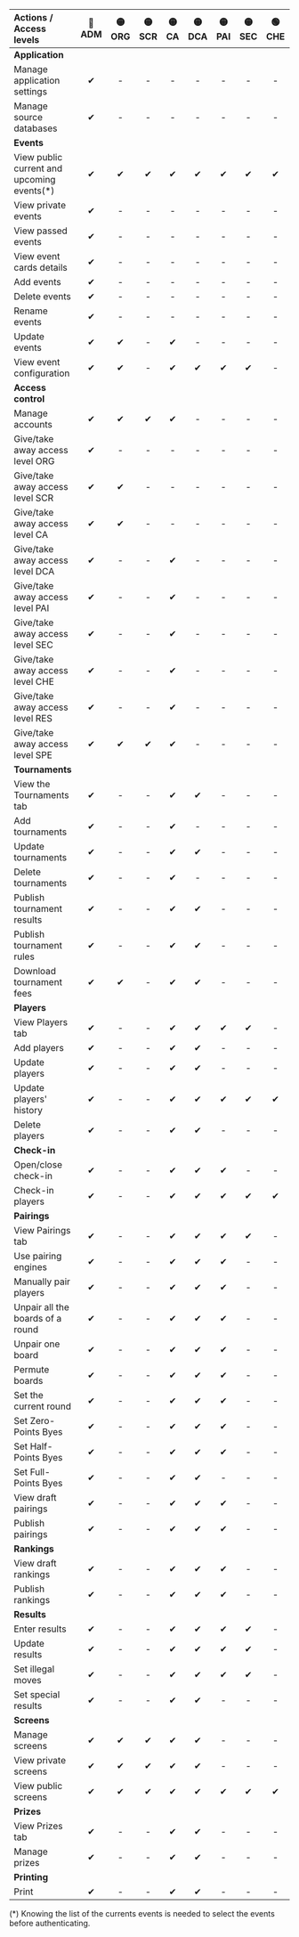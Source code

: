 <!-- Do not edit this table manually, use script generate_access_levels_doc.py instead. -->

| Actions / Access levels                    | 🔴<br/>ADM | 🟡<br/>ORG | 🟡<br/>SCR | 🟡<br/>CA | 🟡<br/>DCA | 🟡<br/>PAI | 🟡<br/>SEC | 🟢<br/>CHE | 🟢<br/>RES | 🟢<br/>SPE | - |
|:-------------------------------------------|:---------:|:---------:|:---------:|:--------:|:---------:|:---------:|:---------:|:---------:|:---------:|:---------:|:-:|
| **Application**                            |           |           |           |          |           |           |           |           |           |           |   |
| Manage application settings                |     ✔     |     -     |     -     |    -     |     -     |     -     |     -     |     -     |     -     |     -     | - |
| Manage source databases                    |     ✔     |     -     |     -     |    -     |     -     |     -     |     -     |     -     |     -     |     -     | - |
| **Events**                                 |           |           |           |          |           |           |           |           |           |           |   |
| View public current and upcoming events(*) |     ✔     |     ✔     |     ✔     |    ✔     |     ✔     |     ✔     |     ✔     |     ✔     |     ✔     |     ✔     | ✔ |
| View private events                        |     ✔     |     -     |     -     |    -     |     -     |     -     |     -     |     -     |     -     |     -     | - |
| View passed events                         |     ✔     |     -     |     -     |    -     |     -     |     -     |     -     |     -     |     -     |     -     | - |
| View event cards details                   |     ✔     |     -     |     -     |    -     |     -     |     -     |     -     |     -     |     -     |     -     | - |
| Add events                                 |     ✔     |     -     |     -     |    -     |     -     |     -     |     -     |     -     |     -     |     -     | - |
| Delete events                              |     ✔     |     -     |     -     |    -     |     -     |     -     |     -     |     -     |     -     |     -     | - |
| Rename events                              |     ✔     |     -     |     -     |    -     |     -     |     -     |     -     |     -     |     -     |     -     | - |
| Update events                              |     ✔     |     ✔     |     -     |    ✔     |     -     |     -     |     -     |     -     |     -     |     -     | - |
| View event configuration                   |     ✔     |     ✔     |     -     |    ✔     |     ✔     |     ✔     |     ✔     |     -     |     -     |     -     | - |
| **Access control**                         |           |           |           |          |           |           |           |           |           |           |   |
| Manage accounts                            |     ✔     |     ✔     |     ✔     |    ✔     |     -     |     -     |     -     |     -     |     -     |     -     | - |
| Give/take away access level ORG            |     ✔     |     -     |     -     |    -     |     -     |     -     |     -     |     -     |     -     |     -     | - |
| Give/take away access level SCR            |     ✔     |     ✔     |     -     |    -     |     -     |     -     |     -     |     -     |     -     |     -     | - |
| Give/take away access level CA             |     ✔     |     ✔     |     -     |    -     |     -     |     -     |     -     |     -     |     -     |     -     | - |
| Give/take away access level DCA            |     ✔     |     -     |     -     |    ✔     |     -     |     -     |     -     |     -     |     -     |     -     | - |
| Give/take away access level PAI            |     ✔     |     -     |     -     |    ✔     |     -     |     -     |     -     |     -     |     -     |     -     | - |
| Give/take away access level SEC            |     ✔     |     -     |     -     |    ✔     |     -     |     -     |     -     |     -     |     -     |     -     | - |
| Give/take away access level CHE            |     ✔     |     -     |     -     |    ✔     |     -     |     -     |     -     |     -     |     -     |     -     | - |
| Give/take away access level RES            |     ✔     |     -     |     -     |    ✔     |     -     |     -     |     -     |     -     |     -     |     -     | - |
| Give/take away access level SPE            |     ✔     |     ✔     |     ✔     |    ✔     |     -     |     -     |     -     |     -     |     -     |     -     | - |
| **Tournaments**                            |           |           |           |          |           |           |           |           |           |           |   |
| View the Tournaments tab                   |     ✔     |     -     |     -     |    ✔     |     ✔     |     -     |     -     |     -     |     -     |     -     | - |
| Add tournaments                            |     ✔     |     -     |     -     |    ✔     |     -     |     -     |     -     |     -     |     -     |     -     | - |
| Update tournaments                         |     ✔     |     -     |     -     |    ✔     |     ✔     |     -     |     -     |     -     |     -     |     -     | - |
| Delete tournaments                         |     ✔     |     -     |     -     |    ✔     |     -     |     -     |     -     |     -     |     -     |     -     | - |
| Publish tournament results                 |     ✔     |     -     |     -     |    ✔     |     ✔     |     -     |     -     |     -     |     -     |     -     | - |
| Publish tournament rules                   |     ✔     |     -     |     -     |    ✔     |     ✔     |     -     |     -     |     -     |     -     |     -     | - |
| Download tournament fees                   |     ✔     |     ✔     |     -     |    ✔     |     ✔     |     -     |     -     |     -     |     -     |     -     | - |
| **Players**                                |           |           |           |          |           |           |           |           |           |           |   |
| View Players tab                           |     ✔     |     -     |     -     |    ✔     |     ✔     |     ✔     |     ✔     |     -     |     -     |     -     | - |
| Add players                                |     ✔     |     -     |     -     |    ✔     |     ✔     |     -     |     -     |     -     |     -     |     -     | - |
| Update players                             |     ✔     |     -     |     -     |    ✔     |     ✔     |     -     |     -     |     -     |     -     |     -     | - |
| Update players' history                    |     ✔     |     -     |     -     |    ✔     |     ✔     |     ✔     |     ✔     |     ✔     |     -     |     -     | - |
| Delete players                             |     ✔     |     -     |     -     |    ✔     |     ✔     |     -     |     -     |     -     |     -     |     -     | - |
| **Check-in**                               |           |           |           |          |           |           |           |           |           |           |   |
| Open/close check-in                        |     ✔     |     -     |     -     |    ✔     |     ✔     |     ✔     |     -     |     -     |     -     |     -     | - |
| Check-in players                           |     ✔     |     -     |     -     |    ✔     |     ✔     |     ✔     |     ✔     |     ✔     |     -     |     -     | - |
| **Pairings**                               |           |           |           |          |           |           |           |           |           |           |   |
| View Pairings tab                          |     ✔     |     -     |     -     |    ✔     |     ✔     |     ✔     |     ✔     |     -     |     -     |     -     | - |
| Use pairing engines                        |     ✔     |     -     |     -     |    ✔     |     ✔     |     ✔     |     -     |     -     |     -     |     -     | - |
| Manually pair players                      |     ✔     |     -     |     -     |    ✔     |     ✔     |     ✔     |     -     |     -     |     -     |     -     | - |
| Unpair all the boards of a round           |     ✔     |     -     |     -     |    ✔     |     ✔     |     ✔     |     -     |     -     |     -     |     -     | - |
| Unpair one board                           |     ✔     |     -     |     -     |    ✔     |     ✔     |     ✔     |     -     |     -     |     -     |     -     | - |
| Permute boards                             |     ✔     |     -     |     -     |    ✔     |     ✔     |     ✔     |     -     |     -     |     -     |     -     | - |
| Set the current round                      |     ✔     |     -     |     -     |    ✔     |     ✔     |     ✔     |     -     |     -     |     -     |     -     | - |
| Set Zero-Points Byes                       |     ✔     |     -     |     -     |    ✔     |     ✔     |     ✔     |     -     |     -     |     -     |     -     | - |
| Set Half-Points Byes                       |     ✔     |     -     |     -     |    ✔     |     ✔     |     ✔     |     -     |     -     |     -     |     -     | - |
| Set Full-Points Byes                       |     ✔     |     -     |     -     |    ✔     |     ✔     |     -     |     -     |     -     |     -     |     -     | - |
| View draft pairings                        |     ✔     |     -     |     -     |    ✔     |     ✔     |     ✔     |     -     |     -     |     -     |     -     | - |
| Publish pairings                           |     ✔     |     -     |     -     |    ✔     |     ✔     |     ✔     |     -     |     -     |     -     |     -     | - |
| **Rankings**                               |           |           |           |          |           |           |           |           |           |           |   |
| View draft rankings                        |     ✔     |     -     |     -     |    ✔     |     ✔     |     ✔     |     -     |     -     |     -     |     -     | - |
| Publish rankings                           |     ✔     |     -     |     -     |    ✔     |     ✔     |     ✔     |     -     |     -     |     -     |     -     | - |
| **Results**                                |           |           |           |          |           |           |           |           |           |           |   |
| Enter results                              |     ✔     |     -     |     -     |    ✔     |     ✔     |     ✔     |     ✔     |     -     |     ✔     |     -     | - |
| Update results                             |     ✔     |     -     |     -     |    ✔     |     ✔     |     ✔     |     ✔     |     -     |     -     |     -     | - |
| Set illegal moves                          |     ✔     |     -     |     -     |    ✔     |     ✔     |     ✔     |     ✔     |     -     |     -     |     -     | - |
| Set special results                        |     ✔     |     -     |     -     |    ✔     |     ✔     |     -     |     -     |     -     |     -     |     -     | - |
| **Screens**                                |           |           |           |          |           |           |           |           |           |           |   |
| Manage screens                             |     ✔     |     ✔     |     ✔     |    ✔     |     ✔     |     -     |     -     |     -     |     -     |     -     | - |
| View private screens                       |     ✔     |     ✔     |     ✔     |    ✔     |     ✔     |     -     |     -     |     -     |     -     |     -     | - |
| View public screens                        |     ✔     |     ✔     |     ✔     |    ✔     |     ✔     |     ✔     |     ✔     |     ✔     |     ✔     |     ✔     | - |
| **Prizes**                                 |           |           |           |          |           |           |           |           |           |           |   |
| View Prizes tab                            |     ✔     |     -     |     -     |    ✔     |     ✔     |     -     |     -     |     -     |     -     |     -     | - |
| Manage prizes                              |     ✔     |     -     |     -     |    ✔     |     ✔     |     -     |     -     |     -     |     -     |     -     | - |
| **Printing**                               |           |           |           |          |           |           |           |           |           |           |   |
| Print                                      |     ✔     |     -     |     -     |    ✔     |     ✔     |     -     |     -     |     -     |     -     |     -     | - |

(*) Knowing the list of the currents events is needed to select the events before authenticating.

<!-- Generated by script generate_access_levels_doc.py on 2025-09-19 15:51 -->
